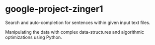﻿# google-project-zinger1
Search and auto-completion for sentences within given input text files.

Manipulating the data with complex data-structures and algorithmic optimizations using Python.

